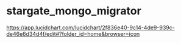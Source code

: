 # stargate_mongo_migrator


https://app.lucidchart.com/lucidchart/2f836e40-9c14-4de9-939c-de46e6d34d4f/edit#?folder_id=home&browser=icon
